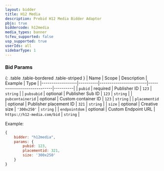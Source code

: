 ```yaml
---
layout: bidder
title: H12 Media
description: Prebid H12 Media Bidder Adaptor
pbjs: true
biddercode: h12media
media_types: banner
tcfeu_supported: false
usp_supported: true
userIds: all
sidebarType: 1
---
```



### Bid Params

{: .table .table-bordered .table-striped }
| Name             | Scope    | Description            | Example                     | Type     |
|------------------|----------|------------------------|-----------------------------|----------|
| `pubid`          | required | Publisher ID           | `123`                       | `string` |
| `pubsubid`       | optional | Publisher Sub ID       | `123`                       | `string` |
| `pubcontainerid` | optional | Custom container ID    | `123`                       | `string` |
| `placementid`    | optional | Publisher placement ID | `321`                       | `string` |
| `size`           | optional | Creative size          | `'300x250'`                 | `string` |
| `endpointdom`    | optional | Custom Endpoint URL    | `https://h12-media.com/bid` | `string` |

Example:

```javascript
{
    bidder: "h12media",
    params: {
        pubid: 123,
        placementid: 321,
        size: '300x250'
    }
}
```

